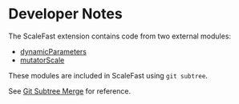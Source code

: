 Developer Notes
===============

The ScaleFast extension contains code from two external modules:

- [dynamicParameters](http://github.com/roboDocs/dynamicParameters)
- [mutatorScale](http://github.com/roboDocs/MutatorScale)

These modules are included in ScaleFast using `git subtree`.

See [Git Subtree Merge](http://johnatten.com/2013/03/16/git-subtree-merge-the-quick-version/) for reference.
